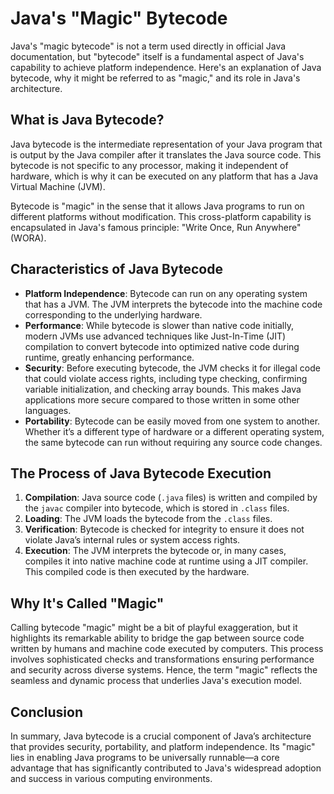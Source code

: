 # Java's "Magic" Bytecode

Java's "magic bytecode" is not a term used directly in official Java documentation, but "bytecode" itself is a fundamental aspect of Java's capability to achieve platform independence. Here's an explanation of Java bytecode, why it might be referred to as "magic," and its role in Java's architecture.

## What is Java Bytecode?

Java bytecode is the intermediate representation of your Java program that is output by the Java compiler after it translates the Java source code. This bytecode is not specific to any processor, making it independent of hardware, which is why it can be executed on any platform that has a Java Virtual Machine (JVM).

Bytecode is "magic" in the sense that it allows Java programs to run on different platforms without modification. This cross-platform capability is encapsulated in Java's famous principle: "Write Once, Run Anywhere" (WORA).

## Characteristics of Java Bytecode

- **Platform Independence**: Bytecode can run on any operating system that has a JVM. The JVM interprets the bytecode into the machine code corresponding to the underlying hardware.
- **Performance**: While bytecode is slower than native code initially, modern JVMs use advanced techniques like Just-In-Time (JIT) compilation to convert bytecode into optimized native code during runtime, greatly enhancing performance.
- **Security**: Before executing bytecode, the JVM checks it for illegal code that could violate access rights, including type checking, confirming variable initialization, and checking array bounds. This makes Java applications more secure compared to those written in some other languages.
- **Portability**: Bytecode can be easily moved from one system to another. Whether it’s a different type of hardware or a different operating system, the same bytecode can run without requiring any source code changes.

## The Process of Java Bytecode Execution

1. **Compilation**: Java source code (`.java` files) is written and compiled by the `javac` compiler into bytecode, which is stored in `.class` files.
2. **Loading**: The JVM loads the bytecode from the `.class` files.
3. **Verification**: Bytecode is checked for integrity to ensure it does not violate Java’s internal rules or system access rights.
4. **Execution**: The JVM interprets the bytecode or, in many cases, compiles it into native machine code at runtime using a JIT compiler. This compiled code is then executed by the hardware.

## Why It's Called "Magic"

Calling bytecode "magic" might be a bit of playful exaggeration, but it highlights its remarkable ability to bridge the gap between source code written by humans and machine code executed by computers. This process involves sophisticated checks and transformations ensuring performance and security across diverse systems. Hence, the term "magic" reflects the seamless and dynamic process that underlies Java's execution model.

## Conclusion

In summary, Java bytecode is a crucial component of Java’s architecture that provides security, portability, and platform independence. Its "magic" lies in enabling Java programs to be universally runnable—a core advantage that has significantly contributed to Java's widespread adoption and success in various computing environments.
